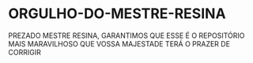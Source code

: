 # ORGULHO-DO-MESTRE-RESINA
PREZADO MESTRE RESINA, GARANTIMOS QUE ESSE É O REPOSITÓRIO MAIS MARAVILHOSO QUE VOSSA MAJESTADE TERÁ O PRAZER DE CORRIGIR